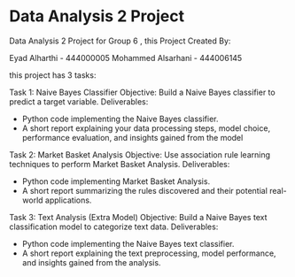 # Data Analysis 2 Project
Data Analysis 2 Project for Group 6 , this Project Created By: 

Eyad Alharthi - 444000005 
Mohammed Alsarhani - 444006145


this project has 3 tasks:

Task 1: Naive Bayes Classifier
Objective: Build a Naive Bayes classifier to predict a target variable.
Deliverables:
- Python code implementing the Naive Bayes classifier.
- A short report explaining your data processing steps, model choice, performance 
evaluation, and insights gained from the model

Task 2: Market Basket Analysis
Objective: Use association rule learning techniques to perform Market Basket Analysis.
Deliverables:
- Python code implementing Market Basket Analysis.
- A short report summarizing the rules discovered and their potential real-world 
applications.

Task 3: Text Analysis (Extra Model)
Objective: Build a Naive Bayes text classification model to categorize text data.
Deliverables:
- Python code implementing the Naive Bayes text classifier.
- A short report explaining the text preprocessing, model performance, and insights 
gained from the analysis.
